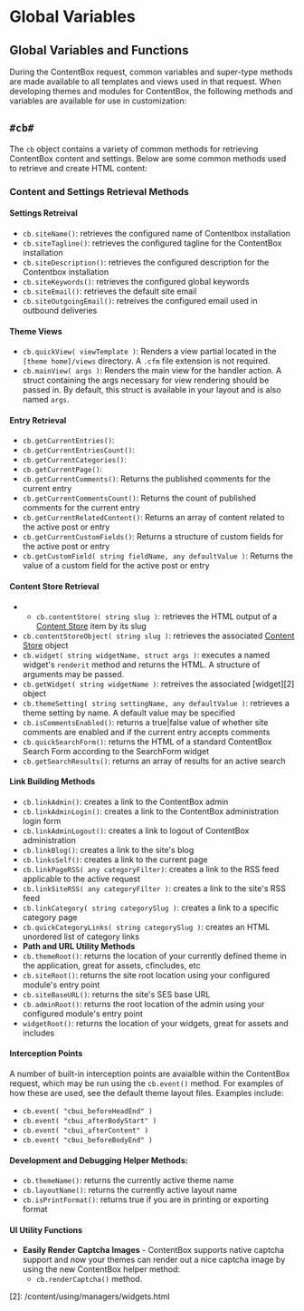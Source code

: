 # Global Variables

## Global Variables and Functions

During the ContentBox request, common variables and super-type methods are made available to all templates and views used in that request. When developing themes and modules for ContentBox, the following methods and variables are available for use in customization:

## `#cb#`

The `cb` object contains a variety of common methods for retrieving ContentBox content and settings. Below are some common methods used to retrieve and create HTML content:

### Content and Settings Retrieval Methods

#### Settings Retreival

* `cb.siteName()`: retrieves the configured name of Contentbox installation
* `cb.siteTagline()`: retrieves the configured tagline for the ContentBox installation
* `cb.siteDescription()`: retrieves the configured description for the Contentbox installation
* `cb.siteKeywords()`: retrieves the configured global keywords
* `cb.siteEmail()`: retrieves the default site email
* `cb.siteOutgoingEmail()`: retreives the configured email used in outbound deliveries

#### Theme Views

* `cb.quickView( viewTemplate )`: Renders a view partial located in the `[theme home]/views` directory.  A `.cfm` file extension is not required.
* `cb.mainView( args )`: Renders the main view for the handler action.  A struct containing the args necessary for view rendering should be passed in.  By default, this struct is available in your layout and is also named `args`.

#### Entry Retrieval

* `cb.getCurrentEntries()`:
* `cb.getCurrentEntriesCount()`:
* `cb.getCurrentCategories()`:
* `cb.getCurrentPage()`:
* `cb.getCurrentComments()`: Returns the published comments for the current entry
* `cb.getCurrentCommentsCount()`: Returns the count of published comments for the current entry
* `cb.getCurrentRelatedContent()`: Returns an array of content related to the active post or entry
* `cb.getCurrentCustomFields()`: Returns a structure of custom fields for the active post or entry
* `cb.getCustomField( string fieldName, any defaultValue )`: Returns the value of a custom field for the active post or entry

#### Content Store Retrieval

* * `cb.contentStore( string slug )`: retrieves the HTML output of a [Content Store](https://github.com/ortus/contentbox-modular-cms/tree/76cb63aa894e4f019c2d324f6bfb86f8d0142a92/content/using/managers/contentstore.html) item by its slug
* `cb.contentStoreObject( string slug )`: retrieves the associated [Content Store](https://github.com/ortus/contentbox-modular-cms/tree/76cb63aa894e4f019c2d324f6bfb86f8d0142a92/content/using/managers/contentstore.html) object
* `cb.widget( string widgetName, struct args )`: executes a named widget's `renderit` method and returns the HTML.  A structure of arguments may be passed.
* `cb.getWidget( string widgetName )`: retreives the associated \[widget\]\[2\] object
* `cb.themeSetting( string settingName, any defaultValue )`: retrieves a theme setting by name. A default value may be specified
* `cb.isCommentsEnabled()`: returns a true\|false value of whether site comments are enabled and if the current entry accepts comments
* `cb.quickSearchForm()`: returns the HTML of a standard ContentBox Search Form according to the SearchForm widget
* `cb.getSearchResults()`: returns an array of results for an active search

#### Link Building Methods

* `cb.linkAdmin()`: creates a link to the ContentBox admin
* `cb.linkAdminLogin()`: creates a link to the ContentBox administration login form
* `cb.linkAdminLogout()`: creates a link to logout of ContentBox administration
* `cb.linkBlog()`: creates a link to the site's blog
* `cb.linksSelf()`: creates a link to the current page
* `cb.linkPageRSS( any categoryFilter)`: creates a link to the RSS feed applicable to the active request
* `cb.linkSiteRSS( any categoryFilter )`: creates a link to the site's RSS feed
* `cb.linkCategory( string categorySlug )`: creates a link to a specific category page
* `cb.quickCategoryLinks( string categorySlug )`: creates an HTML unordered list of category links
* **Path and URL Utility Methods**
* `cb.themeRoot()`: returns the location of your currently defined theme in the application, great for assets, cfincludes, etc
* `cb.siteRoot()`: returns the site root location using your configured module's entry point
* `cb.siteBaseURL()`: returns the site's SES base URL
* `cb.adminRoot()`: returns the root location of the admin using your configured module's entry point
* `widgetRoot()`: returns the location of your widgets, great for assets and includes

#### Interception Points

A number of built-in interception points are avaialble within the ContentBox request, which may be run using the `cb.event()` method. For examples of how these are used, see the default theme layout files. Examples include:

* `cb.event( "cbui_beforeHeadEnd" )`
* `cb.event( "cbui_afterBodyStart" )`
* `cb.event( "cbui_afterContent" )`
* `cb.event( "cbui_beforeBodyEnd" )`

#### Development and Debugging Helper Methods:

* `cb.themeName()`: returns the currently active theme name
* `cb.layoutName()`: returns the currently active layout name 
* `cb.isPrintFormat()`: returns true if you are in printing or exporting format

#### UI Utility Functions

* **Easily Render Captcha Images** - ContentBox supports native captcha support and now your themes can render out a nice captcha image by using the new ContentBox helper method:
  * `cb.renderCaptcha()` method.

\[2\]: /content/using/managers/widgets.html

